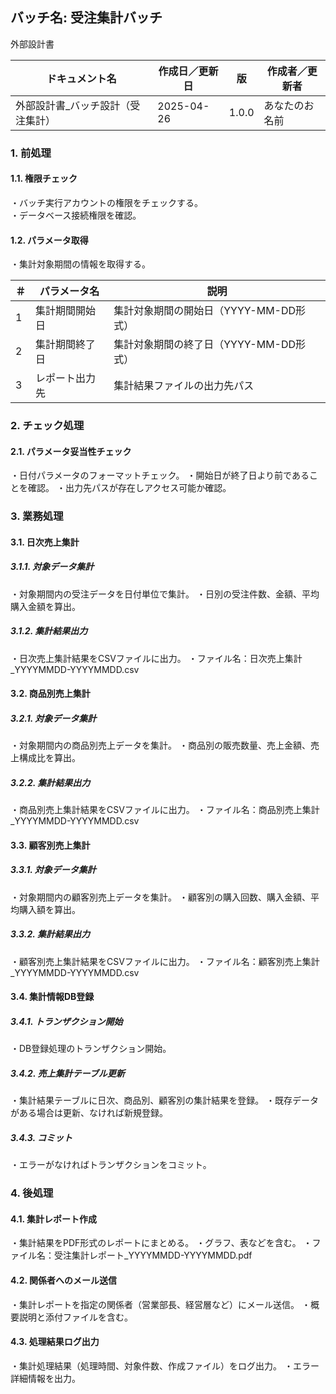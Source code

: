 ## バッチ名: 受注集計バッチ

外部設計書

| ドキュメント名 | 作成日／更新日 | 版 | 作成者／更新者 |
|---|---|---|---|
| 外部設計書_バッチ設計（受注集計） | 2025-04-26 | 1.0.0 | あなたのお名前 |

### 1. 前処理

#### 1.1. 権限チェック

・バッチ実行アカウントの権限をチェックする。  
・データベース接続権限を確認。

#### 1.2. パラメータ取得

・集計対象期間の情報を取得する。

| ＃ | パラメータ名 | 説明 |
|---|---|---|
| 1 | 集計期間開始日 | 集計対象期間の開始日（YYYY-MM-DD形式） |
| 2 | 集計期間終了日 | 集計対象期間の終了日（YYYY-MM-DD形式） |
| 3 | レポート出力先 | 集計結果ファイルの出力先パス |

### 2. チェック処理

#### 2.1. パラメータ妥当性チェック

・日付パラメータのフォーマットチェック。
・開始日が終了日より前であることを確認。
・出力先パスが存在しアクセス可能か確認。

### 3. 業務処理

#### 3.1. 日次売上集計

##### 3.1.1. 対象データ集計

・対象期間内の受注データを日付単位で集計。
・日別の受注件数、金額、平均購入金額を算出。

##### 3.1.2. 集計結果出力

・日次売上集計結果をCSVファイルに出力。
・ファイル名：日次売上集計_YYYYMMDD-YYYYMMDD.csv

#### 3.2. 商品別売上集計

##### 3.2.1. 対象データ集計

・対象期間内の商品別売上データを集計。
・商品別の販売数量、売上金額、売上構成比を算出。

##### 3.2.2. 集計結果出力

・商品別売上集計結果をCSVファイルに出力。
・ファイル名：商品別売上集計_YYYYMMDD-YYYYMMDD.csv

#### 3.3. 顧客別売上集計

##### 3.3.1. 対象データ集計

・対象期間内の顧客別売上データを集計。
・顧客別の購入回数、購入金額、平均購入額を算出。

##### 3.3.2. 集計結果出力

・顧客別売上集計結果をCSVファイルに出力。
・ファイル名：顧客別売上集計_YYYYMMDD-YYYYMMDD.csv

#### 3.4. 集計情報DB登録

##### 3.4.1. トランザクション開始

・DB登録処理のトランザクション開始。

##### 3.4.2. 売上集計テーブル更新

・集計結果テーブルに日次、商品別、顧客別の集計結果を登録。
・既存データがある場合は更新、なければ新規登録。

##### 3.4.3. コミット

・エラーがなければトランザクションをコミット。

### 4. 後処理

#### 4.1. 集計レポート作成

・集計結果をPDF形式のレポートにまとめる。
・グラフ、表などを含む。
・ファイル名：受注集計レポート_YYYYMMDD-YYYYMMDD.pdf

#### 4.2. 関係者へのメール送信

・集計レポートを指定の関係者（営業部長、経営層など）にメール送信。
・概要説明と添付ファイルを含む。

#### 4.3. 処理結果ログ出力

・集計処理結果（処理時間、対象件数、作成ファイル）をログ出力。
・エラー詳細情報を出力。